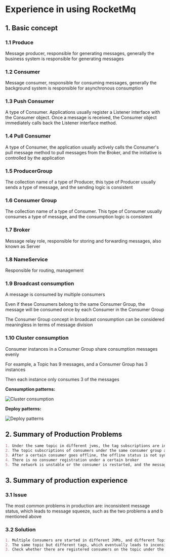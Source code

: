 # Experience in using RocketMq

## 1. Basic concept

### 1.1 Produce

Message producer, responsible for generating messages, generally the business system is responsible for generating messages

### 1.2 Consumer

Message consumer, responsible for consuming messages, generally the background system is responsible for asynchronous consumption

### 1.3 Push Consumer

A type of Consumer. Applications usually register a Listener interface with the Consumer object. Once a message is received, the Consumer object immediately calls back the Listener interface method.

### 1.4 Pull Consumer

A type of Consumer, the application usually actively calls the Consumer's pull message method to pull messages from the Broker, and the initiative is controlled by the application

### 1.5 ProducerGroup

The collection name of a type of Producer, this type of Producer usually sends a type of message, and the sending logic is consistent

### 1.6 Consumer Group

The collection name of a type of Consumer. This type of Consumer usually consumes a type of message, and the consumption logic is consistent

### 1.7 Broker

Message relay role, responsible for storing and forwarding messages, also known as Server

### 1.8 NameService

Responsible for routing, management

### 1.9 Broadcast consumption

A message is consumed by multiple consumers

Even if these Consumers belong to the same Consumer Group, the message will be consumed once by each Consumer in the Consumer Group

The Consumer Group concept in broadcast consumption can be considered meaningless in terms of message division

### 1.10 Cluster consumption

Consumer instances in a Consumer Group share consumption messages evenly

For example, a Topic has 9 messages, and a Consumer Group has 3 instances

Then each instance only consumes 3 of the messages


**Consumption patterns:**

![Cluster consumption](../Material/image/Experience%20in%20using%20RocketMq%20—%20Cluster%20consumption.png)

**Deploy patterns:**

![Deploy patterns](../Material/image/Experience%20in%20using%20RocketMq%20—%20deploy%20consumption.png)

## 2. Summary of Production Problems

```markdown
1. Under the same topic in different jvms, the tag subscriptions are inconsistent, resulting in inconsistent message status and consumption congestion
2. The topic subscriptions of consumers under the same consumer group are inconsistent, resulting in inconsistent message status and consumption congestion
3. After a certain consumer goes offline, the offline status is not synchronized with the entire cluster
4. There is no consumer registration under a certain broker
5. The network is unstable or the consumer is restarted, and the message is repeatedly consumed
```

## 3. Summary of production experience

### 3.1 Issue

The most common problems in production are: inconsistent message status, which leads to message squeeze, such as the two problems a and b mentioned above

### 3.2 Solution

```markdown
1. Multiple Consumers are started in different JVMs, and different Topics are configured for the same Consumer ID
2. The same topic but different tags, which eventually leads to inconsistent subscription relationships and messages that do not meet expectations
3. Check whether there are registered consumers on the topic under the consumer group corresponding to the corresponding message

```